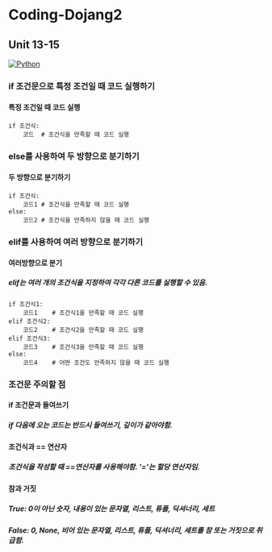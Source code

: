 # Coding-Dojang2
## Unit 13-15
[![Python](https://img.shields.io/badge/Python-Used-blue.svg)](https://shields.io/#/)

### if 조건문으로 특정 조건일 때 코드 실행하기
#### 특정 조건일 때 코드 실행
```
if 조건식:
    코드  # 조건식을 만족할 때 코드 실행
```
### else를 사용하여 두 방향으로 분기하기
#### 두 방향으로 분기하기
```
if 조건식:
    코드1 # 조건식을 만족할 때 코드 실행
else:
    코드2 # 조건식을 만족하지 않을 때 코드 실행
```
### elif를 사용하여 여러 방향으로 분기하기
#### 여러방향으로 분기
##### elif는 여러 개의 조건식을 지정하여 각각 다른 코드를 실행할 수 있음.
```
if 조건식1:
    코드1    # 조건식1을 만족할 때 코드 실행
elif 조건식2:
    코드2    # 조건식2을 만족할 때 코드 실행
elif 조건식3:
    코드3    # 조건식3을 만족할 때 코드 실행
else:
    코드4    # 어떤 조건도 만족하지 않을 때 코드 실행
```
### 조건문 주의할 점
#### if 조건문과 들여쓰기
##### if 다음에 오는 코드는 반드시 들여쓰기, 깊이가 같아야함.
#### 조건식과 == 연산자
##### 조건식을 작성할 때 ==연산자를 사용해야함. '='는 할당 연산자임.
#### 참과 거짓
##### True: 0이 아닌 숫자, 내용이 있는 문자열, 리스트, 튜플, 딕셔너리, 세트
##### False: 0, None, 비어 있는 문자열, 리스트, 튜플, 딕셔너리, 세트를 참 또는 거짓으로 취급함.      
